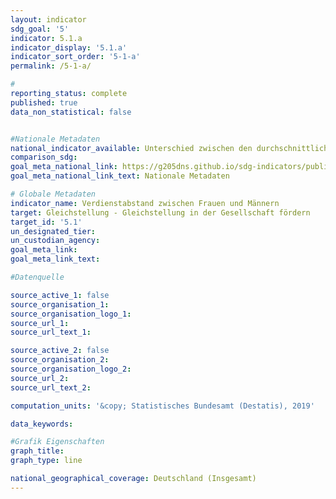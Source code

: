 ```yaml
---
layout: indicator                       
sdg_goal: '5'                       
indicator: 5.1.a                       
indicator_display: '5.1.a'                       
indicator_sort_order: '5-1-a'                       
permalink: /5-1-a/                       

#                       
reporting_status: complete                       
published: true                       
data_non_statistical: false                       


#Nationale Metadaten                       
national_indicator_available: Unterschied zwischen den durchschnittlichen Brutto-stundenverdiensten von Frauen und Männern                        
comparison_sdg:                       
goal_meta_national_link: https://g205dns.github.io/sdg-indicators/public/MetaDe/5.1.a.pdf
goal_meta_national_link_text: Nationale Metadaten                       

# Globale Metadaten                       
indicator_name: Verdienstabstand zwischen Frauen und Männern                       
target: Gleichstellung - Gleichstellung in der Gesellschaft fördern                       
target_id: '5.1'                       
un_designated_tier:                        
un_custodian_agency:                        
goal_meta_link:                        
goal_meta_link_text:                        

#Datenquelle                       

source_active_1: false                       
source_organisation_1:                        
source_organisation_logo_1:                        
source_url_1:                        
source_url_text_1:                        

source_active_2: false                       
source_organisation_2:                        
source_organisation_logo_2:                        
source_url_2:                        
source_url_text_2:                        

computation_units: '&copy; Statistisches Bundesamt (Destatis), 2019'                       

data_keywords:                        

#Grafik Eigenschaften                       
graph_title:                        
graph_type: line                       

national_geographical_coverage: Deutschland (Insgesamt)
---
```

